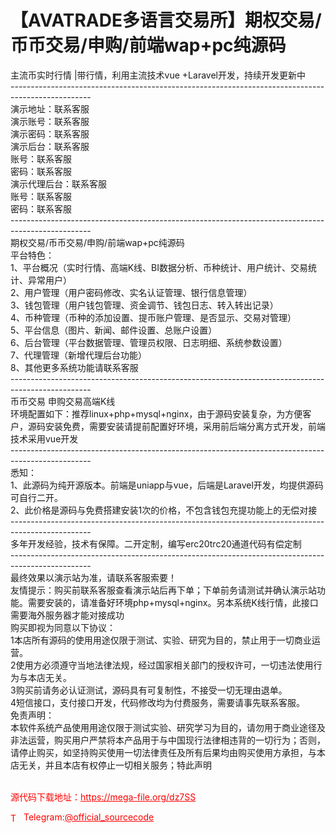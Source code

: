 # 【AVATRADE多语言交易所】期权交易/币币交易/申购/前端wap+pc纯源码

主流币实时行情 |带行情，利用主流技术vue +Laravel开发，持续开发更新中<br>--------------------------------------------------------------------------------------------------<br>演示地址：联系客服<br>演示账号：联系客服<br>演示密码：联系客服<br>演示后台：联系客服<br>账号：联系客服<br>密码：联系客服<br>演示代理后台：联系客服<br>账号：联系客服<br>密码：联系客服<br>--------------------------------------------------------------------------------------------------<br>期权交易/币币交易/申购/前端wap+pc纯源码<br>平台特色：<br>1、平台概况（实时行情、高端K线、BI数据分析、币种统计、用户统计、交易统计、异常用户）<br>2、用户管理（用户密码修改、实名认证管理、银行信息管理）<br>3、钱包管理（用户钱包管理、资金调节、钱包日志、转入转出记录）<br>4、币种管理（币种的添加设置、提币账户管理、是否显示、交易对管理）<br>5、平台信息（图片、新闻、邮件设置、总账户设置）<br>6、后台管理（平台数据管理、管理员权限、日志明细、系统参数设置）<br>7、代理管理（新增代理后台功能）<br>8、其他更多系统功能请联系客服<br>--------------------------------------------------------------------------------------------------<br>币币交易 申购交易高端K线<br>环境配置如下：推荐linux+php+mysql+nginx，由于源码安装复杂，为方便客户，源码安装免费，需要安装请提前配置好环境，采用前后端分离方式开发，前端技术采用vue开发<br>--------------------------------------------------------------------------------------------------<br>悉知：<br>1、此源码为纯开源版本。前端是uniapp与vue，后端是Laravel开发，均提供源码可自行二开。<br>2、此价格是源码与免费搭建安装1次的价格，不包含钱包充提功能上的无偿对接<br>--------------------------------------------------------------------------------------------------<br>多年开发经验，技术有保障。二开定制，编写erc20trc20通道代码有偿定制<br>--------------------------------------------------------------------------------------------------<br>最终效果以演示站为准，请联系客服索要！<br>友情提示：购买前联系客服查看演示站后再下单；下单前务请测试并确认演示站功能。需要安装的，请准备好环境php+mysql+nginx。另本系统K线行情，此接口需要海外服务器才能对接成功<br>购买即视为同意以下协议：<br>1本店所有源码的使用用途仅限于测试、实验、研究为目的，禁止用于一切商业运营。<br>2使用方必须遵守当地法律法规，经过国家相关部门的授权许可，一切违法使用行为与本店无关。<br>3购买前请务必认证测试，源码具有可复制性，不接受一切无理由退单。<br>4短信接口，支付接口开发，代码修改均为付费服务，需要请事先联系客服。<br>免责声明：<br>  本软件系统产品使用用途仅限于测试实验、研究学习为目的，请勿用于商业途径及非法运营，购买用户严禁将本产品用于与中国现行法律相违背的一切行为；否则，请停止购买，如坚持购买使用一切法律责任及所有后果均由购买使用方承担，与本店无关，并且本店有权停止一切相关服务；特此声明<br><br>


<p style="color: red;">源代码下载地址：<a href="https://mega-file.org/dz7SS" style="color: red;">https://mega-file.org/dz7SS</a></p><p style="color: red;"><img src="https://cdn-icons-png.flaticon.com/512/2111/2111646.png" alt="Telegram Icon" style="width: 16px; vertical-align: middle; margin-right: 5px;">Telegram:<a href="https://t.me/official_sourcecode" style="color: red;">@official_sourcecode</a></p>